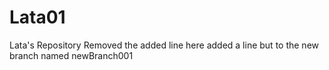 # Lata01
Lata's Repository
Removed the added line here
added a line but to the new branch named newBranch001
